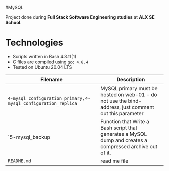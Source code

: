 #MySQL

Project done during **Full Stack Software Engineering studies** at **ALX SE School**. 
# Technologies
* Scripts written in Bash 4.3.11(1)
* C files are compiled using `gcc 4.8.4`
* Tested on Ubuntu 20.04 LTS


Filename | Description |
| -------- | ----------- |
| `4-mysql_configuration_primary,4-mysql_configuration_replica` | MySQL primary must be hosted on web-01 - do not use the bind-address, just comment out this parameter|
| `5-mysql_backup | Function that Write a Bash script that generates a MySQL dump and creates a compressed archive out of it.|
| `README.md` | read me file|
